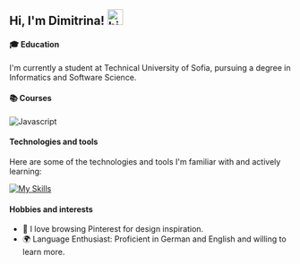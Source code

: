 ## Hi, I'm Dimitrina! <img src="https://user-images.githubusercontent.com/1303154/88677602-1635ba80-d120-11ea-84d8-d263ba5fc3c0.gif" width="28px" height="28px" alt="hi">

#### 🎓 Education
I'm currently a student at Technical University of Sofia, pursuing a degree in Informatics and Software Science.

#### 📚 Courses
![Javascript](https://img.shields.io/badge/-Programming%20Fundamentals%20with%20JavaScript-F0DB4F?style=for-the-badge&labelColor=black&logo=javascript&logoColor=F0DB4F)

####  Technologies and tools
 Here are some of the technologies and tools I'm familiar with and actively learning:

 [![My Skills](https://skillicons.dev/icons?i=dotnet,cs,js,html,css,visualstudio,vscode)](https://skillicons.dev)

#### Hobbies and interests
- 📌 I love browsing Pinterest for design inspiration.
- 🌍 Language Enthusiast: Proficient in German and English and willing to learn more.

